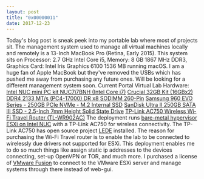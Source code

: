 ```yaml
---
layout: post
title: "0x00000011"
date: 2017-12-23
---
```


Today's blog post is sneak peek into my portable lab where most of projects sit. The management system used to manage all virtual machines locally and remotely is a 13-Inch MacBook Pro (Retina, Early 2015). This system sits on Processor: 2.7 GHz Intel Core i5, Memory: 8 GB 1867 MHz DDR3, Graphics Card: Intel Iris Graphics 6100 1536 MB running macOS. I am a huge fan of Apple MacBook but they've removed the USBs which has pushed me away from purchasing any future ones. Will be looking for a different management system soon. Current Portal Virtual Lab Hardware: [Intel NUC mini PC kit NUC7i7BNH (Intel Core i7)](https://www.amazon.com/gp/product/B01N0RL8Q4) [Crucial 32GB Kit (16GBx2) DDR4 2133 MT/s (PC4-17000) DR x8 SODIMM 260-Pin](https://www.amazon.com/gp/product/B015YPB8ME) [Samsung 960 EVO Series - 250GB PCIe NVMe - M.2 Internal SSD](https://www.amazon.com/gp/product/B01LYFKX41) [SanDisk Ultra II 250GB SATA III SSD - 2.5-Inch 7mm Height Solid State Drive](https://www.amazon.com/gp/product/B01MRD9AVT) [TP-Link AC750 Wireless Wi-Fi Travel Router (TL-WR902AC)](https://www.amazon.com/gp/product/B01N5RCZQH/) The deployment runs [bare-metal hypervisor ESXi on Intel NUC](http://www.virten.net/2017/03/vmware-homeserver-esxi-on-7th-gen-intel-nuc-kaby-lake/) with a TP-Link AC750 for wireless connectivity. The TP-Link AC750 has open source project [LEDE](https://lede-project.org/toh/hwdata/tp-link/tp-link_tl-wr902ac_v1) installed. The reason for purchasing the Wi-Fi Travel router is to enable the lab to be connected to wirelessly due drivers not supported for ESXi. This deployment enables me to do so much things like assign static ip addresses to the devices connecting, set-up OpenVPN or TOR, and much more. I purchased a license of [VMware Fusion](https://www.vmware.com/products/fusion.html) to connect to the VMware ESXi server and manage systems through there instead of web-gui.